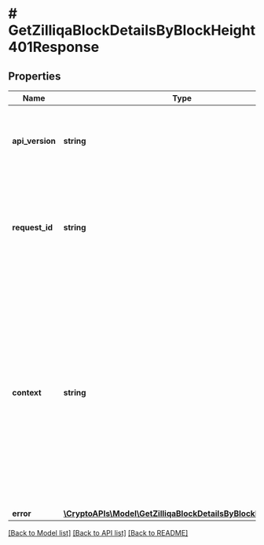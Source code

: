 # # GetZilliqaBlockDetailsByBlockHeight401Response

## Properties

Name | Type | Description | Notes
------------ | ------------- | ------------- | -------------
**api_version** | **string** | Specifies the version of the API that incorporates this endpoint. |
**request_id** | **string** | Defines the ID of the request. The &#x60;requestId&#x60; is generated by Crypto APIs and it&#39;s unique for every request. |
**context** | **string** | In batch situations the user can use the context to correlate responses with requests. This property is present regardless of whether the response was successful or returned as an error. &#x60;context&#x60; is specified by the user. | [optional]
**error** | [**\CryptoAPIs\Model\GetZilliqaBlockDetailsByBlockHeightE401**](GetZilliqaBlockDetailsByBlockHeightE401.md) |  |

[[Back to Model list]](../../README.md#models) [[Back to API list]](../../README.md#endpoints) [[Back to README]](../../README.md)
